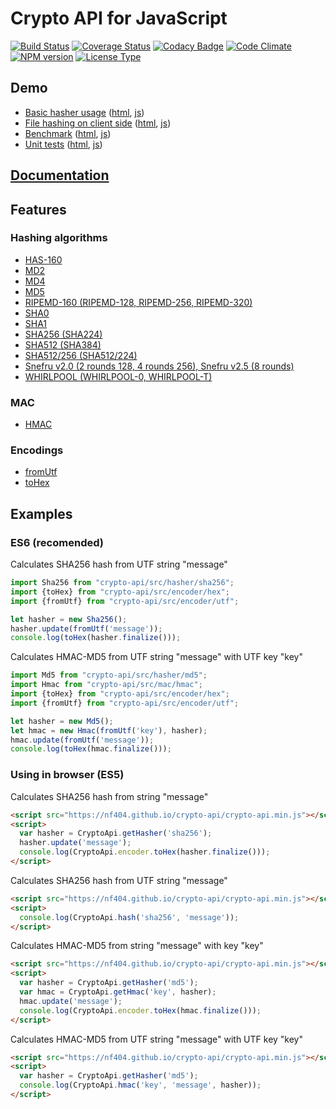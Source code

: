 # Crypto API for JavaScript

[![Build Status](https://travis-ci.org/nf404/crypto-api.svg?branch=master)](https://travis-ci.org/nf404/crypto-api)
[![Coverage Status](https://coveralls.io/repos/nf404/crypto-api/badge.svg?branch=master&service=github)](https://coveralls.io/github/nf404/crypto-api?branch=master)
[![Codacy Badge](https://api.codacy.com/project/badge/grade/aaf2b599d7194aeaa9bbb74ec8c6212c)](https://www.codacy.com/app/nf404/crypto-api)
[![Code Climate](https://codeclimate.com/github/nf404/crypto-api/badges/gpa.svg)](https://codeclimate.com/github/nf404/crypto-api)
[![NPM version](https://img.shields.io/npm/v/crypto-api.svg)](https://www.npmjs.com/package/crypto-api)
[![License Type](https://img.shields.io/badge/license-MIT-blue.svg)](LICENSE.md)

## Demo
* [Basic hasher usage](https://nf404.github.io/crypto-api/example/hasher-basic.html)
([html](https://github.com/nf404/crypto-api/tree/master/example/hasher-basic.html), 
[js](https://github.com/nf404/crypto-api/tree/master/example/hasher-basic.js))
* [File hashing on client side](https://nf404.github.io/crypto-api/example/hasher-file.html)
([html](https://github.com/nf404/crypto-api/tree/master/example/hasher-file.html), 
[js](https://github.com/nf404/crypto-api/tree/master/example/hasher-file.js))
* [Benchmark](https://nf404.github.io/crypto-api/example/benchmark.html)
([html](https://github.com/nf404/crypto-api/tree/master/example/benchmark.html), 
[js](https://github.com/nf404/crypto-api/tree/master/example/benchmark.js))
* [Unit tests](https://nf404.github.io/crypto-api/example/unit-tests.html)
([html](https://github.com/nf404/crypto-api/tree/master/example/unit-tests.html), 
[js](https://github.com/nf404/crypto-api/tree/master/example/unit-tests.js))

## [Documentation](https://nf404.github.io/crypto-api/)

## Features

### Hashing algorithms
* [HAS-160](https://nf404.github.io/crypto-api/class/src/hasher/has160.mjs~Has160.html)
* [MD2](https://nf404.github.io/crypto-api/class/src/hasher/md2.mjs~Md2.html)
* [MD4](https://nf404.github.io/crypto-api/class/src/hasher/md4.mjs~Md4.html)
* [MD5](https://nf404.github.io/crypto-api/class/src/hasher/md5.mjs~Md5.html)
* [RIPEMD-160 (RIPEMD-128, RIPEMD-256, RIPEMD-320)](https://nf404.github.io/crypto-api/class/src/hasher/ripemd.mjs~Ripemd.html)
* [SHA0](https://nf404.github.io/crypto-api/class/src/hasher/sha0.mjs~Sha0.html)
* [SHA1](https://nf404.github.io/crypto-api/class/src/hasher/sha1.mjs~Sha1.html)
* [SHA256 (SHA224)](https://nf404.github.io/crypto-api/class/src/hasher/sha256.mjs~Sha256.html)
* [SHA512 (SHA384)](https://nf404.github.io/crypto-api/class/src/hasher/sha512.mjs~Sha512.html)
* [SHA512/256 (SHA512/224)](https://nf404.github.io/crypto-api/class/src/hasher/sha512.mjs~Sha512.html)
* [Snefru v2.0 (2 rounds 128, 4 rounds 256), Snefru v2.5 (8 rounds)](https://nf404.github.io/crypto-api/class/src/hasher/snefru.mjs~Snefru.html)
* [WHIRLPOOL (WHIRLPOOL-0, WHIRLPOOL-T)](https://nf404.github.io/crypto-api/class/src/hasher/whirlpool.mjs~Whirlpool.html)

### MAC
* [HMAC](https://nf404.github.io/crypto-api/class/src/mac/hmac.mjs~Hmac.html)

### Encodings
* [fromUtf](https://nf404.github.io/crypto-api/function/index.html#static-function-fromUtf)
* [toHex](https://nf404.github.io/crypto-api/function/index.html#static-function-toHex)

## Examples

### ES6 (recomended)

Calculates SHA256 hash from UTF string "message"
```javascript
import Sha256 from "crypto-api/src/hasher/sha256";
import {toHex} from "crypto-api/src/encoder/hex";
import {fromUtf} from "crypto-api/src/encoder/utf";

let hasher = new Sha256();
hasher.update(fromUtf('message'));
console.log(toHex(hasher.finalize()));
```

Calculates HMAC-MD5 from UTF string "message" with UTF key "key" 
```javascript
import Md5 from "crypto-api/src/hasher/md5";
import Hmac from "crypto-api/src/mac/hmac";
import {toHex} from "crypto-api/src/encoder/hex";
import {fromUtf} from "crypto-api/src/encoder/utf";

let hasher = new Md5();
let hmac = new Hmac(fromUtf('key'), hasher);
hmac.update(fromUtf('message'));
console.log(toHex(hmac.finalize()));
```

### Using in browser (ES5)

Calculates SHA256 hash from string "message"
```html
<script src="https://nf404.github.io/crypto-api/crypto-api.min.js"></script>
<script>
  var hasher = CryptoApi.getHasher('sha256');
  hasher.update('message');
  console.log(CryptoApi.encoder.toHex(hasher.finalize()));
</script>
```

Calculates SHA256 hash from UTF string "message"
```html
<script src="https://nf404.github.io/crypto-api/crypto-api.min.js"></script>
<script>
  console.log(CryptoApi.hash('sha256', 'message'));
</script>
```

Calculates HMAC-MD5 from string "message" with key "key"
```html
<script src="https://nf404.github.io/crypto-api/crypto-api.min.js"></script>
<script>
  var hasher = CryptoApi.getHasher('md5');
  var hmac = CryptoApi.getHmac('key', hasher);
  hmac.update('message');
  console.log(CryptoApi.encoder.toHex(hmac.finalize()));
</script>
```
Calculates HMAC-MD5 from UTF string "message" with UTF key "key"
```html
<script src="https://nf404.github.io/crypto-api/crypto-api.min.js"></script>
<script>
  var hasher = CryptoApi.getHasher('md5');
  console.log(CryptoApi.hmac('key', 'message', hasher));
</script>
```
